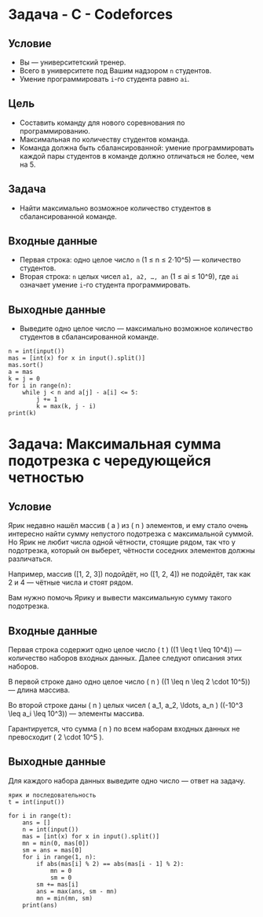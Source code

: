 # Задача - C - Codeforces

## Условие

- Вы — университетский тренер.
- Всего в университете под Вашим надзором `n` студентов.
- Умение программировать `i`-го студента равно `ai`.

## Цель

- Составить команду для нового соревнования по программированию.
- Максимальная по количеству студентов команда.
- Команда должна быть сбалансированной: умение программировать каждой пары студентов в команде должно отличаться не более, чем на 5.

## Задача

- Найти максимально возможное количество студентов в сбалансированной команде.

## Входные данные

- Первая строка: одно целое число `n` (1 ≤ n ≤ 2⋅10^5) — количество студентов.
- Вторая строка: `n` целых чисел `a1, a2, …, an` (1 ≤ ai ≤ 10^9), где `ai` означает умение `i`-го студента программировать.

## Выходные данные

- Выведите одно целое число — максимально возможное количество студентов в сбалансированной команде.

```
n = int(input())
mas = [int(x) for x in input().split()]
mas.sort()
a = mas
k = j = 0
for i in range(n):
    while j < n and a[j] - a[i] <= 5:
        j += 1
        k = max(k, j - i)
print(k)
```

# Задача: Максимальная сумма подотрезка с чередующейся четностью

## Условие

Ярик недавно нашёл массив \( a \) из \( n \) элементов, и ему стало очень интересно найти сумму непустого подотрезка с максимальной суммой. Но Ярик не любит числа одной чётности, стоящие рядом, так что у подотрезка, который он выберет, чётности соседних элементов должны различаться.

Например, массив \([1, 2, 3]\) подойдёт, но \([1, 2, 4]\) не подойдёт, так как 2 и 4 — чётные числа и стоят рядом.

Вам нужно помочь Ярику и вывести максимальную сумму такого подотрезка.

## Входные данные

Первая строка содержит одно целое число \( t \) (\(1 \leq t \leq 10^4\)) — количество наборов входных данных. Далее следуют описания этих наборов.

В первой строке дано одно целое число \( n \) (\(1 \leq n \leq 2 \cdot 10^5\)) — длина массива.

Во второй строке даны \( n \) целых чисел \( a_1, a_2, \ldots, a_n \) (\(-10^3 \leq a_i \leq 10^3\)) — элементы массива.

Гарантируется, что сумма \( n \) по всем наборам входных данных не превосходит \( 2 \cdot 10^5 \).

## Выходные данные

Для каждого набора данных выведите одно число — ответ на задачу.

```
ярик и последовательность
t = int(input())

for i in range(t):
    ans = []
    n = int(input())
    mas = [int(x) for x in input().split()]
    mn = min(0, mas[0])
    sm = ans = mas[0]
    for i in range(1, n):
        if abs(mas[i] % 2) == abs(mas[i - 1] % 2):
            mn = 0
            sm = 0
        sm += mas[i]
        ans = max(ans, sm - mn)
        mn = min(mn, sm)
    print(ans)
```

```

```

